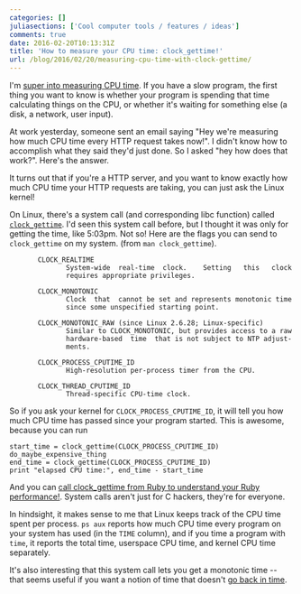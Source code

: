 ```yaml
---
categories: []
juliasections: ['Cool computer tools / features / ideas']
comments: true
date: 2016-02-20T10:13:31Z
title: 'How to measure your CPU time: clock_gettime!'
url: /blog/2016/02/20/measuring-cpu-time-with-clock-gettime/
---
```


I'm [super into measuring CPU time](/blog/2016/02/07/cpu-load-averages/). If you have a slow program, the first thing you want to know is whether your program is spending that time calculating things on the CPU, or whether it's waiting for something else (a disk, a network, user input).

At work yesterday, someone sent an email saying "Hey we're measuring how much CPU time every HTTP request takes now!". I didn't know how to accomplish what they said they'd just done. So I asked "hey how does that work?". Here's the answer.

It turns out that if you're a HTTP server, and you want to know exactly how much CPU time your HTTP requests are taking, you can just ask the Linux kernel!

On Linux, there's a system call (and corresponding libc function) called [`clock_gettime`](http://linux.die.net/man/3/clock_gettime). I'd seen this system call before, but I thought it was only for getting the time, like 5:03pm. Not so! Here are the flags you can send to `clock_gettime` on my system. (from `man clock_gettime`).

```
       CLOCK_REALTIME
              System-wide  real-time  clock.    Setting   this   clock
              requires appropriate privileges.

       CLOCK_MONOTONIC
              Clock  that  cannot be set and represents monotonic time
              since some unspecified starting point.

       CLOCK_MONOTONIC_RAW (since Linux 2.6.28; Linux-specific)
              Similar to CLOCK_MONOTONIC, but provides access to a raw
              hardware-based  time  that is not subject to NTP adjust‐
              ments.

       CLOCK_PROCESS_CPUTIME_ID
              High-resolution per-process timer from the CPU.

       CLOCK_THREAD_CPUTIME_ID
              Thread-specific CPU-time clock.
```

So if you ask your kernel for `CLOCK_PROCESS_CPUTIME_ID`, it will tell you how much CPU time has passed since your program started. This is awesome, because you can run

```
start_time = clock_gettime(CLOCK_PROCESS_CPUTIME_ID)
do_maybe_expensive_thing
end_time = clock_gettime(CLOCK_PROCESS_CPUTIME_ID)
print "elapsed CPU time:", end_time - start_time
```

And you can [call clock_gettime from Ruby to understand your Ruby performance!](http://tmm1.net/ruby21-process-clock_gettime/). System calls aren't just for C hackers, they're for everyone.

In hindsight, it makes sense to me that Linux keeps track of the CPU time spent
per process. `ps aux` reports how much CPU time every program on your system has
used (in the `TIME` column), and if you time a program with `time`, it reports
the total time, userspace CPU time, and kernel CPU time separately.

It's also interesting that this system call lets you get a monotonic time -- that seems useful if you want a notion of time that doesn't [go back in time](http://jvns.ca/blog/2016/02/09/til-clock-skew-exists/).
